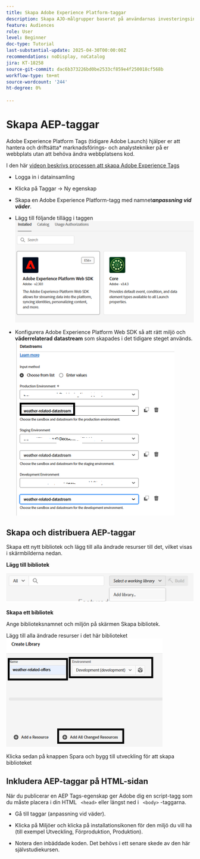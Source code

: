 ```yaml
---
title: Skapa Adobe Experience Platform-taggar
description: Skapa AJO-målgrupper baserat på användarnas investeringsinställningar (Stocks, Bonds, CD)
feature: Audiences
role: User
level: Beginner
doc-type: Tutorial
last-substantial-update: 2025-04-30T00:00:00Z
recommendations: noDisplay, noCatalog
jira: KT-18258
source-git-commit: dac6b373226bd0be2533cf859e4f250018cf568b
workflow-type: tm+mt
source-wordcount: '244'
ht-degree: 0%

---
```


# Skapa AEP-taggar

Adobe Experience Platform Tags (tidigare Adobe Launch) hjälper er att hantera och driftsätta* marknadsförings- och analystekniker på er webbplats utan att behöva ändra webbplatsens kod.

I den här [videon beskrivs processen att skapa Adobe Experience Tags](https://experienceleague.adobe.com/sv/playlists/experience-platform-get-started-with-tags)

* Logga in i datainsamling
* Klicka på Taggar -> Ny egenskap
* Skapa en Adobe Experience Platform-tagg med namnet _&#x200B;**anpassning vid väder**&#x200B;_.

* Lägg till följande tillägg i taggen
  ![tags-extensions](assets/tags-extensions1.png)

* Konfigurera Adobe Experience Platform Web SDK så att rätt miljö och **väderrelaterad datastream** som skapades i det tidigare steget används.
  ![web-sdk-configuration](assets/tags-extensions.png)



## Skapa och distribuera AEP-taggar


Skapa ett nytt bibliotek och lägg till alla ändrade resurser till det, vilket visas i skärmbilderna nedan.

**Lägg till bibliotek**

![new-library](assets/tag-add-library.png)

**Skapa ett bibliotek**

Ange biblioteksnamnet och miljön på skärmen Skapa bibliotek.

Lägg till alla ändrade resurser i det här biblioteket
![tag-library](assets/tag-build-library.png)

Klicka sedan på knappen Spara och bygg till utveckling för att skapa biblioteket

## Inkludera AEP-taggar på HTML-sidan

När du publicerar en AEP Tags-egenskap ger Adobe dig en script-tagg som du måste placera i din HTML ``` <head>``` eller längst ned i ``` <body>``` -taggarna.

* Gå till taggar (anpassning vid väder).

* Klicka på Miljöer och klicka på installationsikonen för den miljö du vill ha (till exempel Utveckling, Förproduktion, Produktion).

* Notera den inbäddade koden. Det behövs i ett senare skede av den här självstudiekursen.
